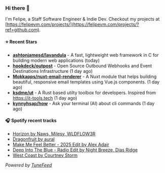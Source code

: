 ### Hi there 👋

I'm Felipe, a Staff Software Engineer & Indie Dev. Checkout my projects at [https://felipevm.com/projects/](https://felipevm.com/projects/?ref=github.com).

#### ⭐ Recent Stars
- **[ashtonjamesd/lavandula](https://github.com/ashtonjamesd/lavandula)** - A fast, lightweight web framework in C for building modern web applications (today)
- **[hookdeck/outpost](https://github.com/hookdeck/outpost)** - Open Source Outbound Webhooks and Event Destinations Infrastructure (1 day ago)
- **[Mokkapps/nuxt-email-renderer](https://github.com/Mokkapps/nuxt-email-renderer)** - A Nuxt module that helps building beautiful, responsive email templates using Vue.js components. (1 day ago)
- **[ksdme/ut](https://github.com/ksdme/ut)** - A Rust based utilty toolbox for developers. Inspired from https://it-tools.tech (1 day ago)
- **[kynnyhsap/how](https://github.com/kynnyhsap/how)** - Ask your terminal (AI) about cli commands (1 day ago)

#### 🎧 Spotify recent tracks
- [Horizon by Naws, Milesy, WLDFLOW3R](https://open.spotify.com/track/0lhioSeo3MhnoaRZCvn0xO)
- [Dragonfruit by aural](https://open.spotify.com/track/7e5ABnsSrqePMfS9ZHpngf)
- [Make Me Feel Better - 2025 Edit by Alex Adair](https://open.spotify.com/track/0GqZ3deuRcromFjc404K4M)
- [Deep Into The Blue - Radio Edit by Night Breeze, Dias Ridge](https://open.spotify.com/track/6ev5q8vaTxhCQWEDtaliK3)
- [West Coast by Courtney Storm](https://open.spotify.com/track/5TYMfTsBChRmVRDPvjhWVQ)

_Powered by [TuneFeed](https://tunefeed.app?ref=github.com)_
